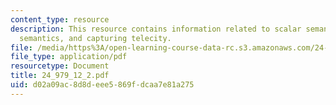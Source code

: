 ```yaml
---
content_type: resource
description: This resource contains information related to scalar semantics, lexical
  semantics, and capturing telecity.
file: /media/https%3A/open-learning-course-data-rc.s3.amazonaws.com/24-979-topics-in-semantics-fall-2002/d02a09ac8d8deee5869fdcaa7e81a275_24_979_12_2.pdf
file_type: application/pdf
resourcetype: Document
title: 24_979_12_2.pdf
uid: d02a09ac-8d8d-eee5-869f-dcaa7e81a275
---
```


